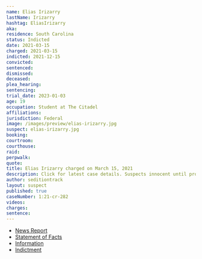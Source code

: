 ```yaml
---
name: Elias Irizarry
lastName: Irizarry
hashtag: EliasIrizarry
aka:
residence: South Carolina
status: Indicted
date: 2021-03-15
charged: 2021-03-15
indicted: 2021-12-15
convicted:
sentenced:
dismissed:
deceased:
plea_hearing:
sentencing:
trial_date: 2023-01-03
age: 19
occupation: Student at The Citadel
affiliations:
jurisdiction: Federal
image: /images/preview/elias-irizarry.jpg
suspect: elias-irizarry.jpg
booking:
courtroom:
courthouse:
raid:
perpwalk:
quote:
title: Elias Irizarry charged on March 15, 2021
description: Click for latest case details. Suspects innocent until proven guilty.
author: seditiontrack
layout: suspect
published: true
caseNumber: 1:21-cr-282
videos:
charges:
sentence:
---
```


- [News Report](https://abcnews4.com/news/local/citadel-cadet-charged-in-capitol-riot-probe-bonds-out-of-jail-1st-court-date-set)
- [Statement of Facts](https://www.justice.gov/usao-dc/case-multi-defendant/file/1386301/download)
- [Information](https://www.justice.gov/usao-dc/case-multi-defendant/file/1386306/download)
- [Indictment](https://www.justice.gov/usao-dc/case-multi-defendant/file/1460131/download)
